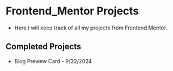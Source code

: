 # Frontend_Mentor Projects

- Here I will keep track of all my projects from Frontend Mentor. 

## Completed Projects

- Blog Preview Card - 9/22/2024
